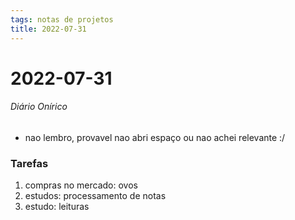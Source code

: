 ```yaml
---
tags: notas de projetos
title: 2022-07-31  
---
```


# 2022-07-31  

###### Diário Onírico

- nao lembro, provavel nao abri espaço ou nao achei relevante :/

### Tarefas

1. compras no mercado: ovos
2. estudos: processamento de notas
3. estudo: leituras
